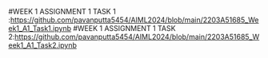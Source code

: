 #WEEK 1 ASSIGNMENT 1 TASK 1 :https://github.com/pavanputta5454/AIML2024/blob/main/2203A51685_Week1_A1_Task1.ipynb
#WEEK 1 ASSIGNMENT 1 TASK 2:https://github.com/pavanputta5454/AIML2024/blob/main/2203A51685_Week1_A1_Task2.ipynb
